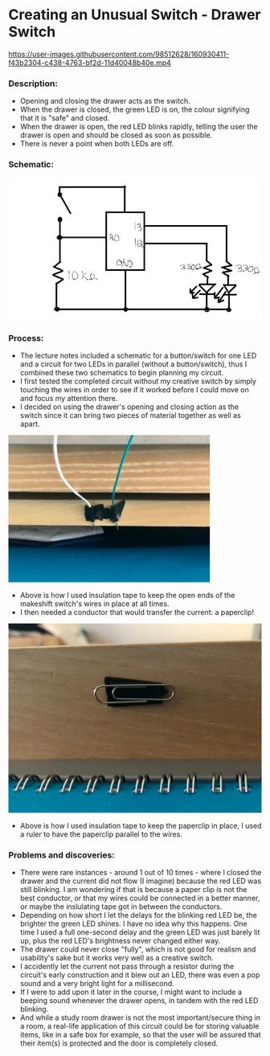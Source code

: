 # Creating an Unusual Switch - Drawer Switch

https://user-images.githubusercontent.com/98512628/160930411-f43b2304-c438-4763-bf2d-11d40048b40e.mp4

### Description:
* Opening and closing the drawer acts as the switch.
* When the drawer is closed, the green LED is on, the colour signifying that it is "safe" and closed.
* When the drawer is open, the red LED blinks rapidly, telling the user the drawer is open and should be closed as soon as possible.
* There is never a point when both LEDs are off.

### Schematic:

![schematic](https://github.com/l-mccarthy/IntroToIM/blob/main/March31/Media/schematic.png)

### Process:
* The lecture notes included a schematic for a button/switch for one LED and a circuit for two LEDs in parallel (without a button/switch), thus I combined these two schematics to begin planning my circuit.
* I first tested the completed circuit without my creative switch by simply touching the wires in order to see if it worked before I could move on and focus my attention there.
* I decided on using the drawer's opening and closing action as the switch since it can bring two pieces of material together as well as apart.

![wires](https://github.com/l-mccarthy/IntroToIM/blob/main/March31/Media/taped_wires.jpg)

* Above is how I used insulation tape to keep the open ends of the makeshift switch's wires in place at all times.
* I then needed a conductor that would transfer the current: a paperclip!

![paperclip](https://github.com/l-mccarthy/IntroToIM/blob/main/March31/Media/taped_paperclip.jpg)

* Above is how I used insulation tape to keep the paperclip in place, I used a ruler to have the paperclip parallel to the wires.

### Problems and discoveries:
*  There were rare instances - around 1 out of 10 times - where I closed the drawer and the current did not flow (I imagine) because the red LED was still blinking. I am wondering if that is because a paper clip is not the best conductor, or that my wires could be connected in a better manner, or maybe the inslulating tape got in between the conductors.
*  Depending on how short I let the delays for the blinking red LED be, the brighter the green LED shines. I have no idea why this happens. One time I used a full one-second delay and the green LED was just barely lit up, plus the red LED's brightness never changed either way.
* The drawer could never close "fully", which is not good for realism and usability's sake but it works very well as a creative switch.
* I accidently let the current not pass through a resistor during the circuit's early construction and it blew out an LED, there was even a pop sound and a very bright light for a millisecond.
* If I were to add upon it later in the course, I might want to include a beeping sound whenever the drawer opens, in tandem with the red LED blinking.
* And while a study room drawer is not the most important/secure thing in a room, a real-life application of this circuit could be for storing valuable items, like in a safe box for example, so that the user will be assured that their item(s) is protected and the door is completely closed.
